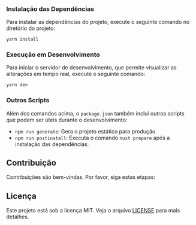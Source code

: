### Instalação das Dependências

Para instalar as dependências do projeto, execute o seguinte comando no diretório do projeto:

```bash
yarn install
```

### Execução em Desenvolvimento

Para iniciar o servidor de desenvolvimento, que permite visualizar as alterações em tempo real, execute o seguinte comando:

```bash
yarn dev
```

### Outros Scripts

Além dos comandos acima, o `package.json` também inclui outros scripts que podem ser úteis durante o desenvolvimento:

- `npm run generate`: Gera o projeto estático para produção.
- `npm run postinstall`: Executa o comando `nuxt prepare` após a instalação das dependências.

## Contribuição

Contribuições são bem-vindas. Por favor, siga estas etapas:

## Licença

Este projeto está sob a licença MIT. Veja o arquivo [LICENSE](LICENSE) para mais detalhes.